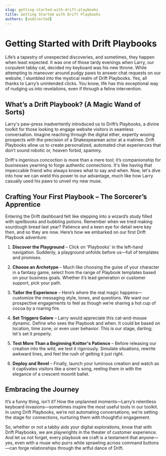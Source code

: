 ```yaml
---
slug: getting-started-with-drift-playbooks
title: Getting Started with Drift Playbooks
authors: [undirected]
---
```


# Getting Started with Drift Playbooks

Life’s a tapestry of unexpected discoveries, and sometimes, they happen when least expected. It was one of those tardy evenings when Larry, our corpulent tabby cat, decided my keyboard was his new throne. While attempting to maneuver around pudgy paws to answer chat requests on our website, I stumbled into the mystical realm of Drift Playbooks. Yes, all thanks to Larry’s unintended clicks. You know, life has this exceptional way of nudging us into revelations, even if through a feline intervention.

## What’s a Drift Playbook? (A Magic Wand of Sorts)

Larry's paw-press inadvertently introduced us to Drift’s Playbooks, a divine toolkit for those looking to engage website visitors in seamless conversation. Imagine reaching through the digital ether, expertly wooing prospects with the precision of a Shakespearean actor at a matinee. Drift Playbooks allow us to create personalized, automated chat experiences that don’t sound robotic or, heaven forbid, spammy.

Drift's ingenious concoction is more than a mere tool; it’s companionship for businesses yearning to forge authentic connections. It's like having that impeccable friend who always knows what to say and when. Now, let's dive into how we can wield this power to our advantage, much like how Larry casually used his paws to unveil my new muse.

## Crafting Your First Playbook – The Sorcerer’s Apprentice

Entering the Drift dashboard felt like stepping into a wizard’s study filled with spellbooks and bubbling potions. Remember when we tried making sourdough bread last year? Patience and a keen eye for detail were key then, and so they are now. Here’s how we embarked on our first Drift Playbook adventure:

1. **Discover the Playground** – Click on 'Playbooks' in the left-hand navigation. Suddenly, a playground unfolds before us—full of templates and promises.

2. **Choose an Archetype** – Much like choosing the guise of your character in a fantasy game, select from the range of Playbook templates based on your business goals. Whether it’s lead generation or customer support, pick your path.

3. **Tailor the Experience** – Here’s where the real magic happens—customize the messaging style, tones, and questions. We want our prospective engagements to feel as though we’re sharing a hot cup of cocoa by a roaring fire.

4. **Set Triggers Galore** – Larry would appreciate this cat-and-mouse dynamic. Define who sees the Playbook and when. It could be based on location, time zone, or even user behavior. This is our stage, darling; let's set it properly.

5. **Test More Than a Beginning Knitter's Patience** – Before releasing our creation into the wild, we test it rigorously. Simulate situations, rewrite awkward lines, and feel the rush of getting it just right.

6. **Deploy and Revel** – Finally, launch your luminous creation and watch as it captivates visitors like a siren's song, reeling them in with the elegance of a crescent moonlit ballet.

## Embracing the Journey

It’s a funny thing, isn’t it? How the unplanned moments—Larry’s relentless keyboard invasions—sometimes inspire the most useful tools in our toolkit. In using Drift Playbooks, we’re not automating conversations; we’re setting the stage for connections, nurturing them with thoughtful engagement.

So, whether or not a tabby aids your digital explorations, know that with Drift Playbooks, we are playwrights in the theater of customer experience. And let us not forget, every playbook we craft is a testament that anyone—yes, even with a muse who purrs while sprawling across command buttons—can forge relationships through the artful dance of Drift.